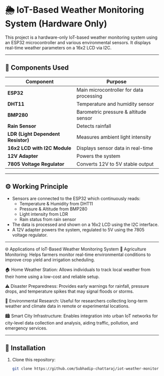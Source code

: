 # 🌦️ IoT-Based Weather Monitoring System (Hardware Only)

This project is a hardware-only IoT-based weather monitoring system using an ESP32 microcontroller and various environmental sensors. It displays real-time weather parameters on a 16x2 LCD via I2C.

---

## 🔧 Components Used

| Component                       | Purpose                                  |
|--------------------------------|------------------------------------------|
| **ESP32**                      | Main microcontroller for data processing |
| **DHT11**                      | Temperature and humidity sensor          |
| **BMP280**                     | Barometric pressure & altitude sensor    |
| **Rain Sensor**                | Detects rainfall                         |
| **LDR (Light Dependent Resistor)** | Measures ambient light intensity   |
| **16x2 LCD with I2C Module**   | Displays sensor data in real-time        |
| **12V Adapter**                | Powers the system                        |
| **7805 Voltage Regulator**     | Converts 12V to 5V stable output         |

---

## ⚙️ Working Principle

- Sensors are connected to the ESP32 which continuously reads:
  - Temperature & Humidity from DHT11
  - Pressure & Altitude from BMP280
  - Light intensity from LDR
  - Rain status from rain sensor
- The data is processed and shown on a 16x2 LCD using the I2C interface.
- A 12V adapter powers the system, regulated to 5V using the 7805 voltage regulator.

---

🌐 Applications of IoT-Based Weather Monitoring System
🌾 Agriculture Monitoring: Helps farmers monitor real-time environmental conditions to improve crop yield and irrigation scheduling.

🏠 Home Weather Station: Allows individuals to track local weather from their home using a low-cost and reliable setup.

⚠️ Disaster Preparedness: Provides early warnings for rainfall, pressure drops, and temperature spikes that may signal floods or storms.

🔬 Environmental Research: Useful for researchers collecting long-term weather and climate data in remote or experimental locations.

🏙️ Smart City Infrastructure: Enables integration into urban IoT networks for city-level data collection and analysis, aiding traffic, pollution, and emergency services.

---

## 🧪 Installation

1. Clone this repository:
   ```bash
   git clone https://github.com/Subhadip-chattaraj/iot-weather-monitoring-hardware.git
